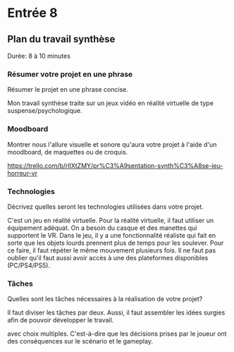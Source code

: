 # Entrée 8
## Plan du travail synthèse
Durée: 8 à 10 minutes

### Résumer votre projet en une phrase
Résumer le projet en une phrase concise.   

Mon travail synthèse traite sur un jeux vidéo en réalité virtuelle de type suspense/psychologique. 

### Moodboard
Montrer nous l'allure visuelle et sonore qu'aura votre projet à l'aide d'un moodboard, de maquettes ou de croquis. 

https://trello.com/b/rIlXtZMY/pr%C3%A9sentation-synth%C3%A8se-jeu-horreur-vr

### Technologies
Décrivez quelles seront les technologies utilisées dans votre projet. 

C'est un jeu en réalité virtuelle. Pour la réalité virtuelle, il faut utiliser un équipement adéquat. On a besoin du casque et des manettes qui supportent le VR. Dans le jeu, il y a une fonctionnalité réaliste qui fait en sorte que les objets lourds prennent plus de temps pour les soulever. Pour ce faire, il faut répéter le même mouvement plusieurs fois. Il ne faut pas oublier qu'il faut aussi avoir accès à une des plateformes disponibles (PC/PS4/PS5).

### Tâches
Quelles sont les tâches nécessaires à la réalisation de votre projet? 

Il faut diviser les tâches par deux. Aussi, il faut assembler les idées surgies afin de pouvoir développer le travail.

 avec choix multiples. C'est-à-dire que les décisions prises par le joueur ont des conséquences sur le scénario et le gameplay.
